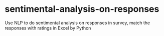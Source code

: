 # sentimental-analysis-on-responses
Use NLP to do sentimental analysis on responses in survey, match the responses with ratings in Excel by Python
